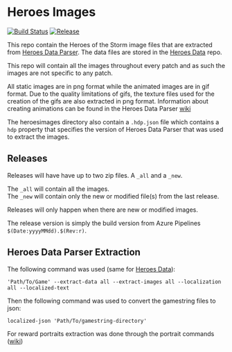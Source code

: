 # Heroes Images
[![Build Status](https://dev.azure.com/kevinkoliva/Heroes%20of%20the%20Storm%20Projects/_apis/build/status/HeroesToolChest.heroes-images?branchName=master)](https://dev.azure.com/kevinkoliva/Heroes%20of%20the%20Storm%20Projects/_build/latest?definitionId=9&branchName=master) [![Release](https://img.shields.io/github/release/HeroesToolChest/heroes-images.svg)](https://github.com/HeroesToolChest/heroes-images/releases/latest)

This repo contain the Heroes of the Storm image files that are extracted from [Heroes Data Parser](https://github.com/HeroesToolChest/HeroesDataParser). The data files are stored in the [Heroes Data](https://github.com/HeroesToolChest/heroes-data) repo.

This repo will contain all the images throughout every patch and as such the images are not specific to any patch.

All static images are in png format while the animated images are in gif format. Due to the quality limitations of gifs, the texture files used for the creation of the gifs are also extracted in png format. Information about creating animations can be found in the Heroes Data Parser [wiki](https://github.com/HeroesToolChest/HeroesDataParser/wiki/Animated-Images)

The heroesimages directory also contain a `.hdp.json` file which contains a `hdp` property that specifies the version of Heroes Data Parser that was used to extract the images.

## Releases
Releases will have have up to two zip files. A `_all` and a `_new`.

The `_all` will contain all the images.  
The `_new` will contain only the new or modified file(s) from the last release.

Releases will only happen when there are new or modified images.

The release version is simply the build version from Azure Pipelines `$(Date:yyyyMMdd).$(Rev:r)`.

## Heroes Data Parser Extraction
The following command was used (same for [Heroes Data](https://github.com/HeroesToolChest/heroes-data)):
```
'Path/To/Game' --extract-data all --extract-images all --localization all --localized-text
```
Then the following command was used to convert the gamestring files to json:
```
localized-json 'Path/To/gamestring-directory'
```

For reward portraits extraction was done through the portrait commands ([wiki](https://github.com/HeroesToolChest/HeroesDataParser/wiki/Portrait-Icon-Extraction))

